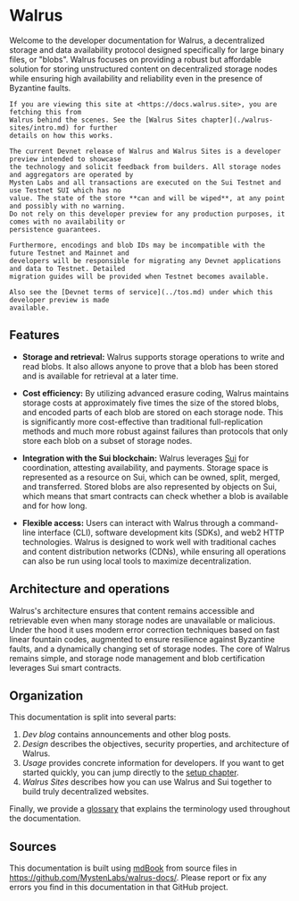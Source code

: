 # Walrus

Welcome to the developer documentation for Walrus, a decentralized storage and data availability
protocol designed specifically for large binary files, or "blobs". Walrus focuses on providing a
robust but affordable solution for storing unstructured content on decentralized storage nodes
while ensuring high availability and reliability even in the presence of Byzantine faults.

```admonish tip title="Fun fact"
If you are viewing this site at <https://docs.walrus.site>, you are fetching this from
Walrus behind the scenes. See the [Walrus Sites chapter](./walrus-sites/intro.md) for further
details on how this works.
```

```admonish danger title="Disclaimer about the Walrus developer preview"
The current Devnet release of Walrus and Walrus Sites is a developer preview intended to showcase
the technology and solicit feedback from builders. All storage nodes and aggregators are operated by
Mysten Labs and all transactions are executed on the Sui Testnet and use Testnet SUI which has no
value. The state of the store **can and will be wiped**, at any point and possibly with no warning.
Do not rely on this developer preview for any production purposes, it comes with no availability or
persistence guarantees.

Furthermore, encodings and blob IDs may be incompatible with the future Testnet and Mainnet and
developers will be responsible for migrating any Devnet applications and data to Testnet. Detailed
migration guides will be provided when Testnet becomes available.

Also see the [Devnet terms of service](../tos.md) under which this developer preview is made
available.
```

## Features

- **Storage and retrieval:** Walrus supports storage operations to write and read blobs. It also
  allows anyone to prove that a blob has been stored and is available for retrieval at a later
  time.

- **Cost efficiency:** By utilizing advanced erasure coding, Walrus maintains storage costs at
  approximately five times the size of the stored blobs, and encoded parts of each blob are stored
  on each storage node. This is significantly more cost-effective than traditional full-replication
  methods and much more robust against failures than protocols that only store each blob on a subset
  of storage nodes.

- **Integration with the Sui blockchain:** Walrus leverages [Sui](https://github.com/MystenLabs/sui)
  for coordination, attesting availability, and payments. Storage space is represented as a resource
  on Sui, which can be owned, split, merged, and transferred. Stored blobs are also represented by
  objects on Sui, which means that smart contracts can check whether a blob is available and for how
  long.

- **Flexible access:** Users can interact with Walrus through a command-line interface (CLI),
  software development kits (SDKs), and web2 HTTP technologies. Walrus is designed to work well
  with traditional caches and content distribution networks (CDNs), while ensuring all operations
  can also be run using local tools to maximize decentralization.

## Architecture and operations

Walrus's architecture ensures that content remains accessible and retrievable even when many
storage nodes are unavailable or malicious. Under the hood it uses modern error correction
techniques based on fast linear fountain codes, augmented to ensure resilience against Byzantine
faults, and a dynamically changing set of storage nodes. The core of Walrus remains simple, and
storage node management and blob certification leverages Sui smart contracts.

## Organization

This documentation is split into several parts:

1. *Dev blog* contains announcements and other blog posts.
1. *Design* describes the objectives, security properties, and architecture of Walrus.
1. *Usage* provides concrete information for developers. If you want to get started quickly, you can
   jump directly to the [setup chapter](./usage/setup.md).
1. *Walrus Sites* describes how you can use Walrus and Sui together to build truly decentralized
   websites.

Finally, we provide a [glossary](./glossary.md) that explains the terminology used throughout the
documentation.

## Sources

This documentation is built using [mdBook](https://rust-lang.github.io/mdBook/) from source files in
<https://github.com/MystenLabs/walrus-docs/>. Please report or fix any errors you find in this
documentation in that GitHub project.
